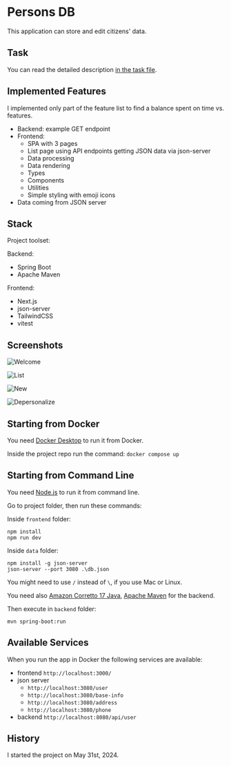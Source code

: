 # Persons DB

This application can store and edit citizens' data.

## Task

You can read the detailed description [in the task file](task.md).

## Implemented Features

I implemented only part of the feature list to find a balance spent on time vs. features.

- Backend: example GET endpoint
- Frontend:
  - SPA with 3 pages
  - List page using API endpoints getting JSON data via json-server
  - Data processing
  - Data rendering
  - Types
  - Components
  - Utilities
  - Simple styling with emoji icons
- Data coming from JSON server

## Stack

Project toolset:

Backend:

- Spring Boot
- Apache Maven

Frontend:

- Next.js
- json-server
- TailwindCSS
- vitest

## Screenshots

![Welcome](docs/01-welcome.png)

![List](docs/02-list.png)

![New](docs/03-new.png)

![Depersonalize](docs/04-depersonalize.png)

## Starting from Docker

You need [Docker Desktop](https://www.docker.com/products/docker-desktop/) to run it from Docker.

Inside the project repo run the command:
`docker compose up`

## Starting from Command Line

You need [Node.js](https://nodejs.org/en) to run it from command line.

Go to project folder, then run these commands:

Inside `frontend` folder:

```
npm install
npm run dev
```

Inside `data` folder:

```
npm install -g json-server
json-server --port 3080 .\db.json
```

You might need to use `/` instead of `\`, if you use Mac or Linux.

You need also [Amazon Corretto 17 Java](https://docs.aws.amazon.com/corretto/latest/corretto-17-ug/downloads-list.html), [Apache Maven](https://maven.apache.org/) for the backend.

Then execute in `backend` folder:

```
mvn spring-boot:run
```

## Available Services

When you run the app in Docker the following services are available:

- frontend `http://localhost:3000/`
- json server
  - `http://localhost:3080/user`
  - `http://localhost:3080/base-info`
  - `http://localhost:3080/address`
  - `http://localhost:3080/phone`
- backend `http://localhost:8080/api/user`

## History

I started the project on May 31st, 2024.
